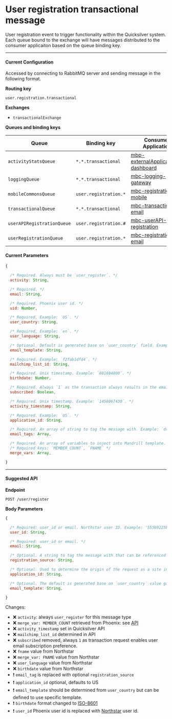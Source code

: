 # User registration transactional message

User registration event to trigger functionality within the Quicksilver system. Each queue bound to the exchange will have messages distributed to the consumer applicaiton based on the queue binding key.

----

#### Current Configuration
Accessed by connecting to RabbitMQ server and sending message in the following format.

**Routing key**

`user.registration.transactional`

**Exchanges**
- `transactionalExchange`

**Queues and binding keys**

| Queue                      | Binding key           | Consumer Application               |
| -------------------------- | --------------------- | ---------------------------------- |
| `activityStatsQueue`       | `*.*.transactional`   | [mbp-externalApplications-dashboard](https://github.com/DoSomething/mbp-externalApplications-dashboard) |
| `loggingQueue`             | `*.*.transactional`   | [mbc-logging-gateway](https://github.com/DoSomething/Quicksilver-PHP/tree/master/mbc-logging-gateway)   |
| `mobileCommonsQueue`       | `user.registration.*` | [mbc-registration-mobile](https://github.com/DoSomething/mbc-registration-mobile)                       |
| `transactionalQueue`       | `*.*.transactional`   | [mbc-transactional-email](https://github.com/DoSomething/mbc-transactional-email)                       |
| `userAPIRegistrationQueue` | `user.registration.#` | [mbc-userAPI-registration](https://github.com/DoSomething/mbc-userAPI-registration)                     |
| `userRegistrationQueue`    | `user.registration.*` | [mbc-registration-email](https://github.com/DoSomething/mbc-registration-email)                         |

#### Current Parameters

```js
{

  /* Required. Always must be `user_register`. */
  activity: String,

  /* Required. */
  email: String,

  /* Required. Phoenix user id. */
  uid: Number,

  /* Required, Example: `US`. */
  user_country: String,

  /* Required, Example: `en`. */
  user_language: String,

  /* Optional. Default is generated base on `user_country` field. Example: `mb-user-register-US`. */
  email_template: String,

  /* Required. Example: `f2fab1dfd4`. */
  mailchimp_list_id: String,

  /* Required. Unix timestamp. Example: `881884800`. */
  birthdate: Number,

  /* Required. Always `1` as the transaction always results in the email address being subscribed. */
  subscribed: Boolean,

  /* Required. Unix timestamp. Example: `1458067430`. */
  activity_timestamp: String,

  /* Required. Example: `US`. */
  application_id: String,

  /* Required. An array of string to tag the message with. Example: `drupal_user_register`. */
  email_tags: Array,

  /* Required. An array of variables to inject into Mandrill template. */
  /* Required keys: `MEMBER_COUNT`, `FNAME` */
  merge_vars: Array,

}
```
----

#### Suggested API

**Endpoint**

`POST /user/register`

**Body Parameters**

```js
{

  /* Required: user_id or email. Northstar user ID. Example: '555b9225bffebc31068b4567'. */
  user_id: String,

  /* Required: user_id or email. */
  email: String,

  /* Optional. A string to tag the message with that can be referenced in Mandrill. Example: `drupal_user_register`. */
  registration_source: String,

  /* Optional. Used to determine the origin of the request as a site in multisite environment. Default: `US`. */
  application_id: String,

  /* Optional. The default is generated base on `user_country` value gathered from user settings found for `email` or `user_id`. Example: `mb-user-register-US`. Defining this value allows for specification of an alternative template. */
  email_template: String,

}
```

Changes:

- :x: `activity`: always `user_register` for this message type
- :x: `merge_var: MEMBER_COUNT` retrieved from Phoenix: see [API](https://github.com/DoSomething/phoenix/wiki/API#get-member-count)
- :x: `activity_timestamp` set in Quicksilver API
- :x: `mailchimp_list_id` determined in API
- :x: `subscribed` removed, always `1` as transaction request enables user email subscription preference.
- :x: `fname` value from Northstar
- :x: `merge_var: FNAME` value from Northstar
- :x: `user_language` value from Northstar
- :x: `birthdate` value from Northstar
- :heavy_exclamation_mark: `email_tag` is replaced with optional `registration_source`
- :heavy_exclamation_mark: `application_id` optional, defaults to US
- :heavy_exclamation_mark: `email_template` should be determined from `user_country` but can be defined to use specific template.
- :heavy_exclamation_mark: `birthdate` format changed to [ISO-8601](https://en.wikipedia.org/wiki/ISO_8601)
- :heavy_exclamation_mark: `user_id` Phoenix user id is replaced with [Northstar](https://github.com/DoSomething/northstar/blob/dev/documentation/endpoints/users.md#retrieve-a-user) user id.
